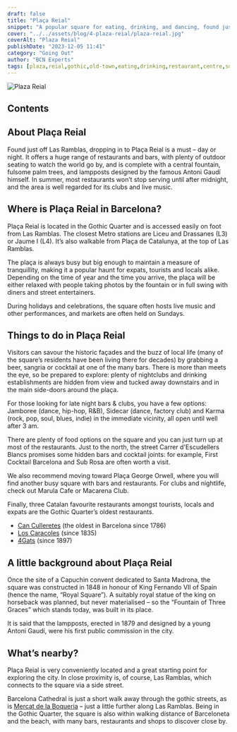 ```yaml
---
draft: false
title: "Plaça Reial"
snippet: "A popular square for eating, drinking, and dancing, found just off Las Ramblas. Dropping in to Plaça Reial is a must - day or night."
cover: "../../assets/blog/4-plaza-reial/plaza-reial.jpg"
coverAlt: "Plaza Reial"
publishDate: "2023-12-05 11:41"
category: "Going Out"
author: "BCN Experts"
tags: [plaza,reial,gothic,old-town,eating,drinking,restaurant,centre,square]
---
```


![Plaza Reial](../../assets/blog/4-plaza-reial/plaza-reial.jpg)

## Contents

## About Plaça Reial

Found just off Las Ramblas, dropping in to Plaça Reial is a must – day or night. It offers a huge range of restaurants and bars, with plenty of outdoor seating to watch the world go by, and is complete with a central fountain, fulsome palm trees, and lampposts designed by the famous Antoni Gaudí himself. In summer, most restaurants won’t stop serving until after midnight, and the area is well regarded for its clubs and live music.

## Where is Plaça Reial in Barcelona?

Plaça Reial is located in the Gothic Quarter and is accessed easily on foot from Las Ramblas. The closest Metro stations are Liceu and Drassanes (L3) or Jaume I (L4). It’s also walkable from Plaça de Catalunya, at the top of Las Ramblas.

The plaça is always busy but big enough to maintain a measure of tranquillity, making it a popular haunt for expats, tourists and locals alike. Depending on the time of year and the time you arrive, the plaça will be either relaxed with people taking photos by the fountain or in full swing with diners and street entertainers.

During holidays and celebrations, the square often hosts live music and other performances, and markets are often held on Sundays.


## Things to do in Plaça Reial

Visitors can savour the historic façades and the buzz of local life (many of the square’s residents have been living there for decades) by grabbing a beer, sangria or cocktail at one of the many bars. There is more than meets the eye, so be prepared to explore: plenty of nightclubs and drinking establishments are hidden from view and tucked away downstairs and in the main side-doors around the plaça.

For those looking for late night bars & clubs, you have a few options: Jamboree (dance, hip-hop, R&B), Sidecar (dance, factory club) and Karma (rock, pop, soul, blues, indie) in the immediate vicinity, all open until well after 3 am.

There are plenty of food options on the square and you can just turn up at most of the restaurants. Just to the north, the street Carrer d'Escudellers Blancs promises some hidden bars and cocktail joints: for example, First Cocktail Barcelona and Sub Rosa are often worth a visit.

We also recommend moving toward Plaça George Orwell, where you will find another busy square with bars and restaurants. For clubs and nightlife, check out Marula Cafe or Macarena Club.


Finally, three Catalan favourite restaurants amongst tourists, locals and expats are the Gothic Quarter’s oldest restaurants. 

- <a target="_blank" href="https://culleretes.com/">Can Culleretes</a> (the oldest in Barcelona since 1786)
- <a target="_blank" href="https://www.loscaracoles.es/">Los Caracoles</a> (since 1835)
- <a target="_blank" href="https://4gats.com/">4Gats</a> (since 1897)


## A little background about Plaça Reial

Once the site of a Capuchin convent dedicated to Santa Madrona, the square was constructed in 1848 in honour of King Fernando VII of Spain (hence the name, “Royal Square”). A suitably royal statue of the king on horseback was planned, but never materialised – so the “Fountain of Three Graces” which stands today, was built in its place.

It is said that the lampposts, erected in 1879 and designed by a young Antoni Gaudí, were his first public commission in the city.


## What’s nearby?

Plaça Reial is very conveniently located and a great starting point for exploring the city. In close proximity is, of course, Las Ramblas, which connects to the square via a side street.

Barcelona Cathedral is just a short walk away through the gothic streets, as is [Mercat de la Boqueria](/blog/2-visiting-boqueria-market/) – just a little further along Las Ramblas. Being in the Gothic Quarter, the square is also within walking distance of Barceloneta and the beach, with many bars, restaurants and shops to discover close by.
